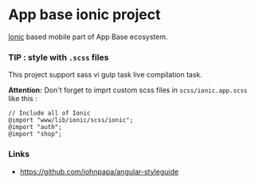 # App base ionic project

[Ionic](http://ionicframework.com) based mobile part of App Base ecosystem.


### TIP : style with `.scss` files

This project support sass vi gulp task live compilation task.

__Attention:__ Don't forget to imprt custom scss files in `scss/ionic.app.scss` like this : 

```
// Include all of Ionic
@import "www/lib/ionic/scss/ionic";
@import "auth";
@import "shop";
```

### Links

* https://github.com/johnpapa/angular-styleguide
